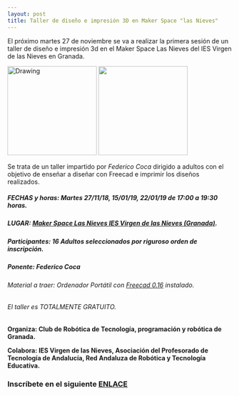 ```yaml
---
layout: post
title: Taller de diseño e impresión 3D en Maker Space "las Nieves"
---
```

El próximo martes 27 de noviembre se va a realizar la primera sesión de un taller de diseño e impresión 3d en el Maker Space Las Nieves del IES Virgen de las Nieves en Granada.

<img src="http://clubroboticagranada.github.io/images/impresion_3d.jpg" alt="Drawing" style=" width: 200px; " />


<img src="http://clubroboticagranada.github.io/images/impresion_3d.jpg" width="200" />

Se trata de un taller impartido por *Federico Coca* dirigido a adultos con el objetivo de enseñar a diseñar con Freecad e imprimir los diseños realizados.

##### FECHAS y horas: Martes 27/11/18, 15/01/19, 22/01/19 de 17:00 a 19:30 horas.
##### LUGAR: [Maker Space Las Nieves IES Virgen de las Nieves (Granada)](https://www.google.com/maps/place/IES+Virgen+de+las+Nieves/@37.1915997,-3.6189017,18.5z/data=!4m5!3m4!1s0xd71fcf99c1abf4f:0xfd4edae4df6f4bc!8m2!3d37.1917047!4d-3.6177742).
##### Participantes: 16 Adultos seleccionados por riguroso orden de inscripción.
##### Ponente: ***Federico Coca***
###### Material a traer: Ordenador Portátil con [Freecad 0.16](https://github.com/FreeCAD/FreeCAD/releases/tag/0.16) instalado.
###### El taller es TOTALMENTE GRATUITO.
**Organiza: Club de Robótica de Tecnología, programación y robótica de Granada.**

**Colabora: IES Virgen de las Nieves, Asociación del Profesorado de Tecnología de Andalucía, Red Andaluza de Robótica y Tecnología Educativa.**
### Inscríbete en el siguiente [ENLACE](https://goo.gl/forms/ugyaGCHAyb3OUOdv2)
